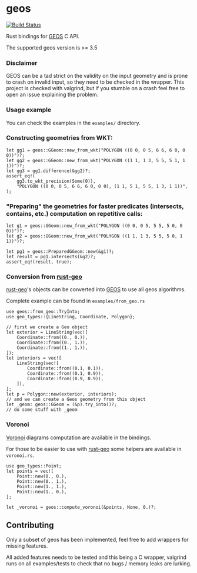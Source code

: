 geos
====

[![Build Status](https://travis-ci.org/georust/geos.svg?branch=master)](https://travis-ci.org/georust/geos)

Rust bindings for [GEOS](https://trac.osgeo.org/geos/) C API.

The supported geos version is >= 3.5

### Disclaimer

GEOS can be a tad strict on the validity on the input geometry and is prone to crash on invalid input, so they need to be checked in the wrapper.
This project is checked with valgrind, but if you stumble on a crash feel free to open an issue explaining the problem.

### Usage example

You can check the examples in the `examples/` directory.

### Constructing geometries from WKT:

```rust,skt-template
let gg1 = geos::GGeom::new_from_wkt("POLYGON ((0 0, 0 5, 6 6, 6 0, 0 0))")?;
let gg2 = geos::GGeom::new_from_wkt("POLYGON ((1 1, 1 3, 5 5, 5 1, 1 1))")?;
let gg3 = gg1.difference(&gg2)?;
assert_eq!(
    gg3.to_wkt_precision(Some(0)),
    "POLYGON ((0 0, 0 5, 6 6, 6 0, 0 0), (1 1, 5 1, 5 5, 1 3, 1 1))",
);
```


### "Preparing" the geometries for faster predicates (intersects, contains, etc.) computation on repetitive calls:

```rust,skt-template
let g1 = geos::GGeom::new_from_wkt("POLYGON ((0 0, 0 5, 5 5, 5 0, 0 0))")?;
let g2 = geos::GGeom::new_from_wkt("POLYGON ((1 1, 1 3, 5 5, 5 0, 1 1))")?;

let pg1 = geos::PreparedGGeom::new(&g1)?;
let result = pg1.intersects(&g2)?;
assert_eq!(result, true);
```

### Conversion from [rust-geo](https://github.com/georust/rust-geo)

[rust-geo](https://github.com/georust/rust-geo)'s objects can be converted into [GEOS](https://trac.osgeo.org/geos/)
to use all geos algorithms.

Complete example can be found in `examples/from_geo.rs`

```rust,skt-template
use geos::from_geo::TryInto;
use geo_types::{LineString, Coordinate, Polygon};

// first we create a Geo object
let exterior = LineString(vec![
    Coordinate::from((0., 0.)),
    Coordinate::from((0., 1.)),
    Coordinate::from((1., 1.)),
]);
let interiors = vec![
    LineString(vec![
        Coordinate::from((0.1, 0.1)),
        Coordinate::from((0.1, 0.9)),
        Coordinate::from((0.9, 0.9)),
    ]),
];
let p = Polygon::new(exterior, interiors);
// and we can create a Geos geometry from this object
let _geom: geos::GGeom = (&p).try_into()?;
// do some stuff with _geom
```

### Voronoi

[Voronoi](https://en.wikipedia.org/wiki/Voronoi_diagram) diagrams computation are available in the bindings.

For those to be easier to use with [rust-geo](https://github.com/georust/rust-geo) some helpers are available in `voronoi.rs`.

```rust,skt-template
use geo_types::Point;
let points = vec![
    Point::new(0., 0.),
    Point::new(0., 1.),
    Point::new(1., 1.),
    Point::new(1., 0.),
];

let _voronoi = geos::compute_voronoi(&points, None, 0.)?;
```


## Contributing

Only a subset of geos has been implemented, feel free to add wrappers for missing features.

All added features needs to be tested and this being a C wrapper, valgrind runs on all examples/tests to check that
no bugs / memory leaks are lurking.
